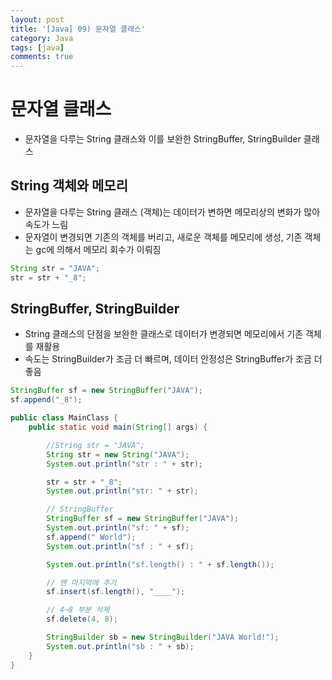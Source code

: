```yaml
---
layout: post
title: '[Java] 09) 문자열 클래스'
category: Java
tags: [java]
comments: true
---
```


# 문자열 클래스
- 문자열을 다루는 String 클래스와 이를 보완한 StringBuffer, StringBuilder 클래스

## String 객체와 메모리
- 문자열을 다루는 String 클래스 (객체)는 데이터가 변하면 메모리상의 변화가 많아 속도가 느림
- 문자열이 변경되면 기존의 객체를 버리고, 새로운 객체를 메모리에 생성, 기존 객체는 gc에 의해서 메모리 회수가 이뤄짐

~~~java
String str = "JAVA";
str = str + "_8";
~~~

## StringBuffer, StringBuilder
- String 클래스의 단점을 보완한 클래스로 데이터가 변경되면 메모리에서 기존 객체를 재활용
- 속도는 StringBuilder가 조금 더 빠르며, 데이터 안정성은 StringBuffer가 조금 더 좋음

~~~java
StringBuffer sf = new StringBuffer("JAVA");
sf.append("_8");
~~~


~~~java
public class MainClass {
	public static void main(String[] args) {

		//String str = "JAVA";
		String str = new String("JAVA");
		System.out.println("str : " + str);

		str = str + "_8";
		System.out.println("str: " + str);

		// StringBuffer
		StringBuffer sf = new StringBuffer("JAVA");
		System.out.println("sf: " + sf);
		sf.append(" World");
		System.out.println("sf : " + sf);

		System.out.println("sf.length() : " + sf.length());

		// 맨 마지막에 추가
		sf.insert(sf.length(), "____");

		// 4~8 부분 삭제
		sf.delete(4, 8);

		StringBuilder sb = new StringBuilder("JAVA World!");
		System.out.println("sb : " + sb);
	}
}
~~~
